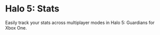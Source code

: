 Halo 5: Stats
=============

Easily track your stats across multiplayer modes in Halo 5: Guardians for Xbox One. 
